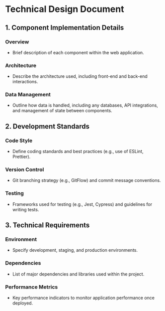 # Technical Design Document

## 1. Component Implementation Details
### Overview
- Brief description of each component within the web application.

### Architecture
- Describe the architecture used, including front-end and back-end interactions.

### Data Management
- Outline how data is handled, including any databases, API integrations, and management of state between components.

## 2. Development Standards
### Code Style
- Define coding standards and best practices (e.g., use of ESLint, Prettier).

### Version Control
- Git branching strategy (e.g., GitFlow) and commit message conventions.

### Testing
- Frameworks used for testing (e.g., Jest, Cypress) and guidelines for writing tests.

## 3. Technical Requirements
### Environment
- Specify development, staging, and production environments.

### Dependencies
- List of major dependencies and libraries used within the project.

### Performance Metrics
- Key performance indicators to monitor application performance once deployed.
```